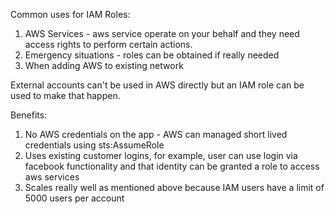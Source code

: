 Common uses for IAM Roles:

1) AWS Services - aws service operate on your behalf and they need access rights to perform certain actions.
2) Emergency situations - roles can be obtained if really needed
3) When adding AWS to existing network


External accounts can't be used in AWS directly but an IAM role can be used to make that happen.


Benefits:
1) No AWS credentials on the app - AWS can managed short lived credentials using sts:AssumeRole
2) Uses existing customer logins, for example, user can use login via facebook functionality and that identity can be granted a role to access aws services
3) Scales really well as mentioned above because IAM users have a limit of 5000 users per account
